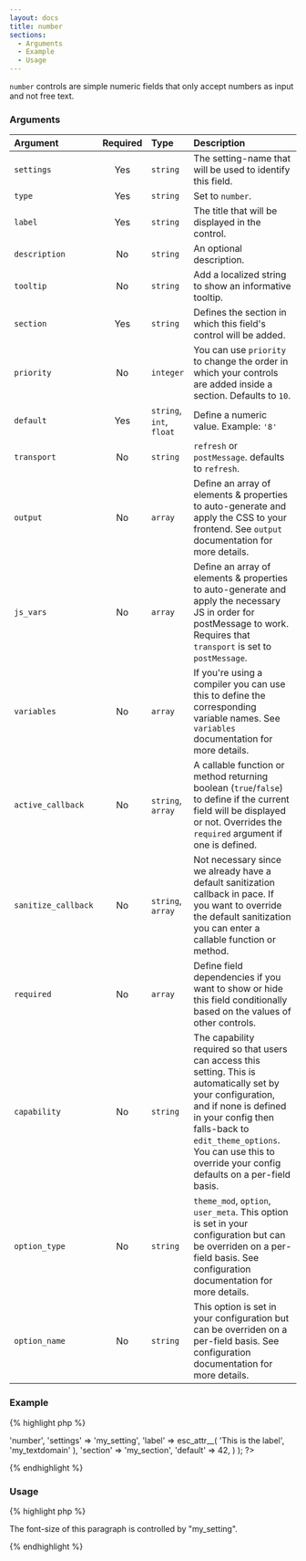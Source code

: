```yaml
---
layout: docs
title: number
sections:
  - Arguments
  - Example
  - Usage
---
```


`number` controls are simple numeric fields that only accept numbers as input and not free text.

### Arguments

Argument            | Required | Type                     | Description
:------------------ | :------: | :----------------------- | :----------
`settings`          | Yes      | `string`                 | The setting-name that will be used to identify this field.
`type`              | Yes      | `string`                 | Set to `number`.
`label`             | Yes      | `string`                 | The title that will be displayed in the control.
`description`       | No       | `string`                 | An optional description.
`tooltip`           | No       | `string`                 | Add a localized string to show an informative tooltip.
`section`           | Yes      | `string`                 | Defines the section in which this field's control will be added.
`priority`          | No       | `integer`                | You can use `priority` to change the order in which your controls are added inside a section. Defaults to `10`.
`default`           | Yes      | `string`, `int`, `float` | Define a numeric value. Example: `'8'`
`transport`         | No       | `string`                 | `refresh` or `postMessage`. defaults to `refresh`.
`output`            | No       | `array`                  | Define an array of elements & properties to auto-generate and apply the CSS to your frontend. See `output` documentation for more details.
`js_vars`           | No       | `array`                  | Define an array of elements & properties to auto-generate and apply the necessary JS in order for postMessage to work. Requires that `transport` is set to `postMessage`.
`variables`         | No       | `array`                  | If you're using a compiler you can use this to define the corresponding variable names. See `variables` documentation for more details.
`active_callback`   | No       | `string`, `array`        | A callable function or method returning boolean (`true`/`false`) to define if the current field will be displayed or not. Overrides the `required` argument if one is defined.
`sanitize_callback` | No       | `string`, `array`        | Not necessary since we already have a default sanitization callback in pace. If you want to override the default sanitization you can enter a callable function or method.
`required`          | No       | `array`                  | Define field dependencies if you want to show or hide this field conditionally based on the values of other controls.
`capability`        | No       | `string`                 | The capability required so that users can access this setting. This is automatically set by your configuration, and if none is defined in your config then falls-back to `edit_theme_options`. You can use this to override your config defaults on a per-field basis.
`option_type`       | No       | `string`                 | `theme_mod`, `option`, `user_meta`. This option is set in your configuration but can be overriden on a per-field basis. See configuration documentation for more details.
`option_name`       | No       | `string`                 | This option is set in your configuration but can be overriden on a per-field basis. See configuration documentation for more details.


### Example

{% highlight php %}
<?php
Kirki::add_field( 'my_config', array(
	'type'        => 'number',
	'settings'    => 'my_setting',
	'label'       => esc_attr__( 'This is the label', 'my_textdomain' ),
	'section'     => 'my_section',
	'default'     => 42,
) );
?>
{% endhighlight %}

### Usage

{% highlight php %}
<div style="font-size: <?php echo get_theme_mod( 'my_setting', '14' ); ?>px">
	<p>The font-size of this paragraph is controlled by "my_setting".</p>
</div>
{% endhighlight %}
